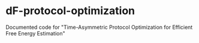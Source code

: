 # dF-protocol-optimization

Documented code for "Time-Asymmetric Protocol Optimization for Efficient Free Energy Estimation"
